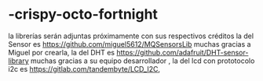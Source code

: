 # -crispy-octo-fortnight
la librerías serán adjuntas próximamente con sus respectivos créditos
la del Sensor es https://github.com/miguel5612/MQSensorsLib muchas gracias a Miguel por crearla, 
la del DHT es https://github.com/adafruit/DHT-sensor-library muchas gracias a su equipo desarrollador , 
la del lcd con prototocolo i2c es https://gitlab.com/tandembyte/LCD_I2C,
